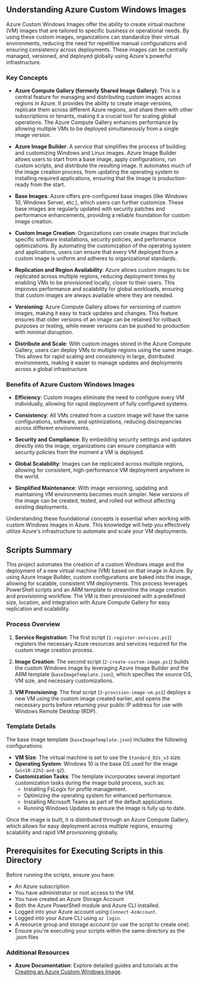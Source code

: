 ## Understanding Azure Custom Windows Images

Azure Custom Windows Images offer the ability to create virtual machine (VM) images that are tailored to specific business or operational needs. By using these custom images, organizations can standardize their virtual environments, reducing the need for repetitive manual configurations and ensuring consistency across deployments. These images can be centrally managed, versioned, and deployed globally using Azure's powerful infrastructure.

### Key Concepts

- **Azure Compute Gallery (formerly Shared Image Gallery)**: This is a central feature for managing and distributing custom images across regions in Azure. It provides the ability to create image versions, replicate them across different Azure regions, and share them with other subscriptions or tenants, making it a crucial tool for scaling global operations. The Azure Compute Gallery enhances performance by allowing multiple VMs to be deployed simultaneously from a single image version.

- **Azure Image Builder**: A service that simplifies the process of building and customizing Windows and Linux images. Azure Image Builder allows users to start from a base image, apply configurations, run custom scripts, and distribute the resulting image. It automates much of the image creation process, from updating the operating system to installing required applications, ensuring that the image is production-ready from the start.

- **Base Images**: Azure offers pre-configured base images (like Windows 10, Windows Server, etc.), which users can further customize. These base images are regularly updated with security patches and performance enhancements, providing a reliable foundation for custom image creation.

- **Custom Image Creation**: Organizations can create images that include specific software installations, security policies, and performance optimizations. By automating the customization of the operating system and applications, users can ensure that every VM deployed from a custom image is uniform and adheres to organizational standards.

- **Replication and Region Availability**: Azure allows custom images to be replicated across multiple regions, reducing deployment times by enabling VMs to be provisioned locally, closer to their users. This improves performance and scalability for global workloads, ensuring that custom images are always available where they are needed.

- **Versioning**: Azure Compute Gallery allows for versioning of custom images, making it easy to track updates and changes. This feature ensures that older versions of an image can be retained for rollback purposes or testing, while newer versions can be pushed to production with minimal disruption.

- **Distribute and Scale**: With custom images stored in the Azure Compute Gallery, users can deploy VMs to multiple regions using the same image. This allows for rapid scaling and consistency in large, distributed environments, making it easier to manage updates and deployments across a global infrastructure.

### Benefits of Azure Custom Windows Images

- **Efficiency**: Custom images eliminate the need to configure every VM individually, allowing for rapid deployment of fully configured systems.
  
- **Consistency**: All VMs created from a custom image will have the same configurations, software, and optimizations, reducing discrepancies across different environments.

- **Security and Compliance**: By embedding security settings and updates directly into the image, organizations can ensure compliance with security policies from the moment a VM is deployed.

- **Global Scalability**: Images can be replicated across multiple regions, allowing for consistent, high-performance VM deployment anywhere in the world.

- **Simplified Maintenance**: With image versioning, updating and maintaining VM environments becomes much simpler. New versions of the image can be created, tested, and rolled out without affecting existing deployments.

Understanding these foundational concepts is essential when working with custom Windows images in Azure. This knowledge will help you effectively utilize Azure's infrastructure to automate and scale your VM deployments.

## Scripts Summary

This project automates the creation of a custom Windows image and the deployment of a new virtual machine (VM) based on that image in Azure. By using Azure Image Builder, custom configurations are baked into the image, allowing for scalable, consistent VM deployments. This process leverages PowerShell scripts and an ARM template to streamline the image creation and provisioning workflow. The VM is then provisioned with a predefined size, location, and integration with Azure Compute Gallery for easy replication and scalability.

### Process Overview

1. **Service Registration**: The first script (`1-register-services.ps1`) registers the necessary Azure resources and services required for the custom image creation process.

2. **Image Creation**: The second script (`2-create-custom-image.ps1`) builds the custom Windows image by leveraging Azure Image Builder and the ARM template (`baseImageTemplate.json`), which specifies the source OS, VM size, and necessary customizations.

3. **VM Provisioning**: The final script (`3-provision-image-vm.ps1`) deploys a new VM using the custom image created earlier, and opens the necessary ports before returning your public IP address for use with Windows Remote Desktop (RDP).

### Template Details

The base image template (`baseImageTemplate.json`) includes the following configurations:

- **VM Size**: The virtual machine is set to use the `Standard_D2s_v3` size.
- **Operating System**: Windows 10 is the base OS used for the image (`win10-22h2-avd-g2`).
- **Customization Tasks**: The template incorporates several important customization tasks during the image build process, such as:
  - Installing FsLogix for profile management.
  - Optimizing the operating system for enhanced performance.
  - Installing Microsoft Teams as part of the default applications.
  - Running Windows Updates to ensure the image is fully up to date.

Once the image is built, it is distributed through an Azure Compute Gallery, which allows for easy deployment across multiple regions, ensuring scalability and rapid VM provisioning globally.

## Prerequisites for Executing Scripts in this Directory

Before running the scripts, ensure you have:

- An Azure subscription
- You have administrator or root access to the VM.
- You have created an Azure Storage Account
- Both the Azure PowerShell module and Azure CLI installed.
- Logged into your Azure account using `Connect-AzAccount`.
- Logged into your Azure CLI using `az login`.
- A resource group and storage account (or use the script to create one).
- Ensure you're executing your scripts within the same directory as the .json files

### Additional Resources

- **Azure Documentation**: Explore detailed guides and tutorials at the [Creating an Azure Custom Windows Image](https://learn.microsoft.com/en-us/azure/virtual-machines/windows/image-builder-virtual-desktop).